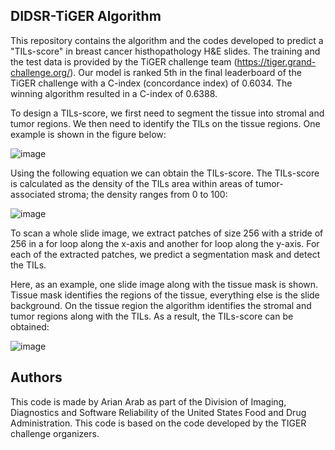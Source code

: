 ## **DIDSR-TiGER Algorithm**

This repository contains the algorithm and the codes developed to predict a "TILs-score" in breast cancer histhopathology H&E slides. The training and the test data is provided by the TiGER challenge team (https://tiger.grand-challenge.org/). Our model is ranked 5th in the final leaderboard of the TiGER challenge with a C-index (concordance index) of 0.6034. The winning algorithm resulted in a C-index of 0.6388.

To design a TILs-score, we first need to segment the tissue into stromal and tumor regions. We then need to identify the TILs on the tissue regions. One example is shown in the figure below:

![image](https://user-images.githubusercontent.com/68286434/181020487-3b1ad0cb-91fe-4b2b-8ea6-6fd07f41baf1.png)

Using the following equation we can obtain the TILs-score. The TILs-score is calculated as the density of the TILs area within areas of tumor-associated stroma; the density ranges from 0 to 100:

![image](https://user-images.githubusercontent.com/68286434/181020219-354f255f-1d17-4268-b89d-377b7fedd86f.png)

To scan a whole slide image, we extract patches of size 256 with a stride of 256 in a for loop along the x-axis and another for loop along the y-axis. For each of the extracted patches, we predict a segmentation mask and detect the TILs.

Here, as an example, one slide image along with the tissue mask is shown. Tissue mask identifies the regions of the tissue, everything else is the slide background. On the tissue region the algorithm identifies the stromal and tumor regions along with the TILs. As a result, the TILs-score can be obtained:

![image](https://user-images.githubusercontent.com/68286434/181023515-2135f75d-1736-4420-b127-6009d2c67d8e.png)

## **Authors**

This code is made by Arian Arab as part of the Division of Imaging, Diagnostics and Software Reliability of the United States Food and Drug Administration. This code is based on the code developed by the TIGER challenge organizers.
